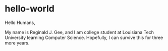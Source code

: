 # hello-world

Hello Humans,

My name is Reginald J. Gee, and I am college student at Louisiana Tech University learning Computer Science.
Hopefully, I can survive this for three more years.
